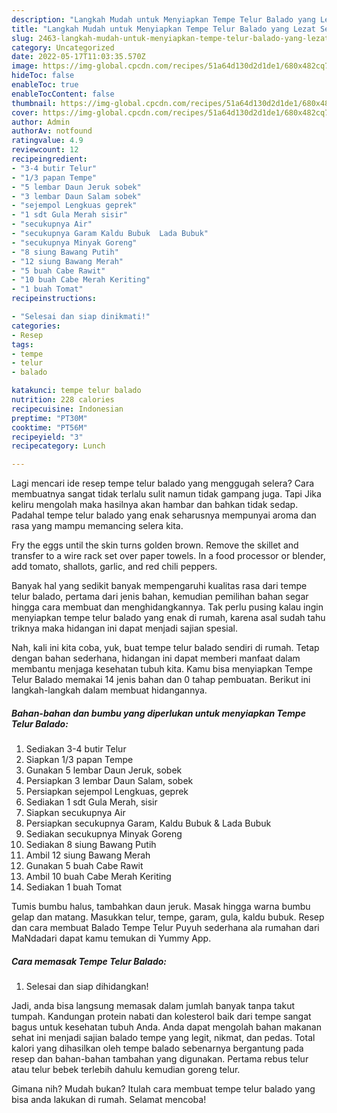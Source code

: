 ```yaml
---
description: "Langkah Mudah untuk Menyiapkan Tempe Telur Balado yang Lezat Sekali, Buat Buka Puasa Bisa Manjain Lidah"
title: "Langkah Mudah untuk Menyiapkan Tempe Telur Balado yang Lezat Sekali, Buat Buka Puasa Bisa Manjain Lidah"
slug: 2463-langkah-mudah-untuk-menyiapkan-tempe-telur-balado-yang-lezat-sekali-buat-buka-puasa-bisa-manjain-lidah
category: Uncategorized
date: 2022-05-17T11:03:35.570Z
image: https://img-global.cpcdn.com/recipes/51a64d130d2d1de1/680x482cq70/tempe-telur-balado-foto-resep-utama.jpg
hideToc: false
enableToc: true
enableTocContent: false
thumbnail: https://img-global.cpcdn.com/recipes/51a64d130d2d1de1/680x482cq70/tempe-telur-balado-foto-resep-utama.jpg
cover: https://img-global.cpcdn.com/recipes/51a64d130d2d1de1/680x482cq70/tempe-telur-balado-foto-resep-utama.jpg
author: Admin
authorAv: notfound
ratingvalue: 4.9
reviewcount: 12
recipeingredient:
- "3-4 butir Telur"
- "1/3 papan Tempe"
- "5 lembar Daun Jeruk sobek"
- "3 lembar Daun Salam sobek"
- "sejempol Lengkuas geprek"
- "1 sdt Gula Merah sisir"
- "secukupnya Air"
- "secukupnya Garam Kaldu Bubuk  Lada Bubuk"
- "secukupnya Minyak Goreng"
- "8 siung Bawang Putih"
- "12 siung Bawang Merah"
- "5 buah Cabe Rawit"
- "10 buah Cabe Merah Keriting"
- "1 buah Tomat"
recipeinstructions:

- "Selesai dan siap dinikmati!"
categories:
- Resep
tags:
- tempe
- telur
- balado

katakunci: tempe telur balado 
nutrition: 228 calories
recipecuisine: Indonesian
preptime: "PT30M"
cooktime: "PT56M"
recipeyield: "3"
recipecategory: Lunch

---
```



Lagi mencari ide resep tempe telur balado yang menggugah selera? Cara membuatnya sangat tidak terlalu sulit namun tidak gampang juga. Tapi Jika keliru mengolah maka hasilnya akan hambar dan bahkan tidak sedap. Padahal tempe telur balado yang enak seharusnya mempunyai aroma dan rasa yang mampu memancing selera kita.


Fry the eggs until the skin turns golden brown. Remove the skillet and transfer to a wire rack set over paper towels. In a food processor or blender, add tomato, shallots, garlic, and red chili peppers.

Banyak hal yang sedikit banyak mempengaruhi kualitas rasa dari tempe telur balado, pertama dari jenis bahan, kemudian pemilihan bahan segar hingga cara membuat dan menghidangkannya. Tak perlu pusing kalau ingin menyiapkan tempe telur balado yang enak di rumah, karena asal sudah tahu triknya maka hidangan ini dapat menjadi sajian spesial.


Nah, kali ini kita coba, yuk, buat tempe telur balado sendiri di rumah. Tetap dengan bahan sederhana, hidangan ini dapat memberi manfaat dalam membantu menjaga kesehatan tubuh kita. Kamu bisa menyiapkan Tempe Telur Balado memakai 14 jenis bahan dan 0 tahap pembuatan. Berikut ini langkah-langkah dalam membuat hidangannya.

<!--inarticleads1-->

##### Bahan-bahan dan bumbu yang diperlukan untuk menyiapkan Tempe Telur Balado:

1. Sediakan 3-4 butir Telur
1. Siapkan 1/3 papan Tempe
1. Gunakan 5 lembar Daun Jeruk, sobek
1. Persiapkan 3 lembar Daun Salam, sobek
1. Persiapkan sejempol Lengkuas, geprek
1. Sediakan 1 sdt Gula Merah, sisir
1. Siapkan secukupnya Air
1. Persiapkan secukupnya Garam, Kaldu Bubuk &amp; Lada Bubuk
1. Sediakan secukupnya Minyak Goreng
1. Sediakan 8 siung Bawang Putih
1. Ambil 12 siung Bawang Merah
1. Gunakan 5 buah Cabe Rawit
1. Ambil 10 buah Cabe Merah Keriting
1. Sediakan 1 buah Tomat


Tumis bumbu halus, tambahkan daun jeruk. Masak hingga warna bumbu gelap dan matang. Masukkan telur, tempe, garam, gula, kaldu bubuk. Resep dan cara membuat Balado Tempe Telur Puyuh sederhana ala rumahan dari MaNdadari dapat kamu temukan di Yummy App. 

<!--inarticleads2-->

##### Cara memasak Tempe Telur Balado:


1. Selesai dan siap dihidangkan!

Jadi, anda bisa langsung memasak dalam jumlah banyak tanpa takut tumpah. Kandungan protein nabati dan kolesterol baik dari tempe sangat bagus untuk kesehatan tubuh Anda. Anda dapat mengolah bahan makanan sehat ini menjadi sajian balado tempe yang legit, nikmat, dan pedas. Total kalori yang dihasilkan oleh tempe balado sebenarnya bergantung pada resep dan bahan-bahan tambahan yang digunakan. Pertama rebus telur atau telur bebek terlebih dahulu kemudian goreng telur. 

Gimana nih? Mudah bukan? Itulah cara membuat tempe telur balado yang bisa anda lakukan di rumah. Selamat mencoba!
